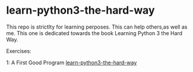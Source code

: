 # learn-python3-the-hard-way

This repo is strictlty for learning perposes. This can help others,as well as me. This one is dedicated towards the book Learning Python 3 the Hard Way.


Exercises:

1: A First Good Program  [learn-python3-the-hard-way](ex-1.py)